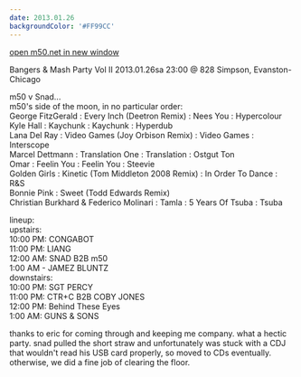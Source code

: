 ```yaml
---
date: 2013.01.26
backgroundColor: '#FF99CC'
---
```


[open m50.net in new window  
](http://m50.net/)  

Bangers & Mash Party Vol II 2013.01.26sa 23:00 @ 828 Simpson, Evanston-Chicago  

m50 v Snad...  
m50's side of the moon, in no particular order:  
George FitzGerald : Every Inch (Deetron Remix) : Nees You : Hypercolour  
Kyle Hall : Kaychunk : Kaychunk : Hyperdub  
Lana Del Ray : Video Games (Joy Orbison Remix) : Video Games : Interscope  
Marcel Dettmann : Translation One : Translation : Ostgut Ton  
Omar : Feelin You : Feelin You : Steevie  
Golden Girls : Kinetic (Tom Middleton 2008 Remix) : In Order To Dance : R&S  
Bonnie Pink : Sweet (Todd Edwards Remix)  
Christian Burkhard & Federico Molinari : Tamla : 5 Years Of Tsuba : Tsuba  

lineup:  
upstairs:  
10:00 PM: CONGABOT  
11:00 PM: LIANG  
12:00 AM: SNAD B2B m50  
1:00 AM - JAMEZ BLUNTZ  
downstairs:  
10:00 PM: SGT PERCY  
11:00 PM: CTR+C B2B COBY JONES  
12:00 PM: Behind These Eyes  
1:00 AM: GUNS & SONS  

thanks to eric for coming through and keeping me company. what a hectic party. snad pulled the short straw and unfortunately was stuck with a CDJ that wouldn't read his USB card properly, so moved to CDs eventually. otherwise, we did a fine job of clearing the floor.